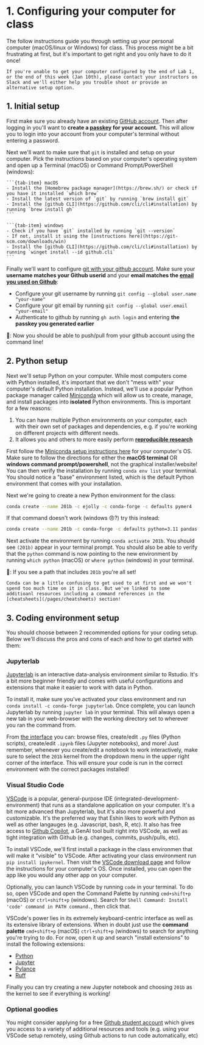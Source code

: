 # 1. Configuring your computer for class

The follow instructions guide you through setting up your personal computer (macOS/linux or Windows) for class. This process might be a bit frustrating at first, but it's important to get right and you only have to do it once!

```{note}
If you're unable to get your computer configured by the end of Lab 1, or the end of this week (Jan 10th), please contact your instructors on Slack and we'll either help you trouble shoot or provide an alternative setup option.
```

## 1. Initial setup

First make sure you already have an existing [GitHub account](https://github.com/). Then after logging in you'll want to **create a [passkey](https://docs.github.com/en/authentication/authenticating-with-a-passkey/managing-your-passkeys#adding-a-passkey-to-your-account) for your account.** This will allow you to login into your account from your computer's terminal without entering a password.

Next we'll want to make sure that `git` is installed and setup on your computer. Pick the instructions based on your computer's operating system and open up a Terminal (macOS) or Command Prompt/PowerShell (windows):

````{tab-set}
```{tab-item} macOS
- Install the [Homebrew package manager](https://brew.sh/) or check if you have it installed `which brew`
- Install the latest version of `git` by running `brew install git`
- Install the [github CLI](https://github.com/cli/cli#installation) by running `brew install gh`
```

```{tab-item} windows
- Check if you have `git` installed by running `git --version`
- If not, install it using the [instructions here](https://git-scm.com/downloads/win)
- Install the [github CLI](https://github.com/cli/cli#installation) by running `winget install --id github.cli`
```
````

Finally we'll want to configure [git with your github account](https://docs.github.com/en/get-started/getting-started-with-git/set-up-git). Make sure your **username matches your Github userid** and your **email matches the [email you used on Github](https://docs.github.com/en/account-and-profile/setting-up-and-managing-your-personal-account-on-github/managing-email-preferences/setting-your-commit-email-address?platform=mac#setting-your-commit-email-address-on-github)**:
- Configure your git username by running `git config --global user.name "your-name"`
- Configure your git email by running `git config --global user.email "your-email"`
- Authenticate to github by running `gh auth login` and entering **the passkey you generated earlier**

🥳: Now you should be able to push/pull from your github account using the command line!

## 2. Python setup

Next we'll setup Python on your computer. While most computers come with Python installed, it's important that we don't "mess with" your computer's default Python installation. Instead, we'll use a popular Python package manager called [Miniconda](https://docs.anaconda.com/miniconda/install) which will allow us to create, manage, and install packages into **isolated** Python environments. This is important for a few reasons:

1. You can have multiple Python environments on your computer, each with their own set of packages and dependencies, e.g. if you're working on different projects with different needs.
2. It allows you and others to more easily perform **[reproducible research](https://rse.shef.ac.uk/conda-environments-for-effective-and-reproducible-research/04-sharing-environments/index.html)**

First follow the [Miniconda setup instructions here](https://docs.anaconda.com/miniconda/install/) for your computer's OS. Make sure to follow the directions for either the **macOS terminal** OR **windows command prompt/powershell**, not the graphical installer/website! You can then verify the installation by running `conda env list` your terminal. You should notice a "base" environment listed, which is the default Python environment that comes with your installation.

Next we're going to create a new Python environment for the class:  

```bash
conda create --name 201b -c ejolly -c conda-forge -c defaults pymer4
```

If that command doesn't work (windows 😠?) try this instead: 

```bash
conda create --name 201b -c conda-forge -c defaults python=3.11 pandas numpy seaborn matplotlib patsy joblib scipy scikit-learn
```

Next activate the environment by running `conda activate 201b`. You should see `(201b)` appear in your terminal prompt. You should also be able to verify that the `python` command is now pointing to the new environment by running `which python` (macOS) or `where python` (windows) in your terminal.

🥳: If you see a path that includes `201b` you're all set! 

```{tip}
Conda can be a little confusing to get used to at first and we won't spend too much time on it in class. But we've linked to some additioanl resources including a command references in the [cheatsheets](/pages/cheatsheets) section!
```

## 3. Coding environment setup

You should choose between 2 recommended options for your coding setup. Below we'll discuss the pros and cons of each and how to get started with them:

### Jupyterlab

[Jupyterlab](https://jupyterlab.readthedocs.io/en/stable/getting_started/overview.html) is an interactive data-analysis environment similar to Rstudio. It's a bit more beginner friendly and comes with useful configurations and extensions that make it easier to work with data in Python. 

To install it, make sure you've activated your class environment and run `conda install -c conda-forge jupyterlab`. Once complete, you can launch Jupyterlab by running `jupyter lab` in your terminal. This will always open a new tab in your web-browser with the working directory set to wherever you ran the command from.

From [the interface](https://jupyterlab.readthedocs.io/en/stable/user/interface.html) you can: browse files, create/edit `.py` files (Python scripts), create/edit `.ipynb` files (Jupyter notebooks), and more! Just remember, whenever you create/edit a notebook to work interactively, make sure to select the `201b` kernel from the dropdown menu in the upper right corner of the interface. This will ensure your code is run in the correct environment with the correct packages installed!

### Visual Studio Code

[VSCode](https://code.visualstudio.com/) is a popular, general-purpose IDE (integrated-development-environment) that runs as a standalone application on your computer. It's a bit more advanced than Jupyterlab, but it's also more powerful and customizable. It's the preferred way that Eshin likes to work with Python as well as other langauges (e.g. Javascript, bash, R, etc). It also has free access to [Github Copilot](https://github.com/features/copilot), a GenAI tool built right into VSCode, as well as tight integration with Github (e.g. changes, commits, push/pulls, etc).

To install VSCode, we'll first install a package in the class environmen that will make it "visible" to VSCode. After activating your class environment run `pip install ipykernel`. Then visit the [VSCode download page](https://code.visualstudio.com/download) and follow the instructions for your computer's OS. Once installed, you can open the app like you would any other app on your computer. 

Optionally, you can launch VSCode by running `code` in your terminal. To do so, open VSCode and open the Command Palette by running `cmd+shift+p` (macOS) or `ctrl+shift+p` (windows). Search for `Shell Command: Install 'code' command in PATH command.`, then click that.

VSCode's power lies in its extremely keyboard-centric interface as well as its extensive library of extensions. When in doubt just use the **command palette** `cmd+shift+p` (macOS) `ctrl+shift+p` (windows) to search for anything you're trying to do. For now, open it up and search "install extensions" to install the following extensions:
- [Python](https://marketplace.visualstudio.com/items?itemName=ms-python.python)
- [Jupyter](https://marketplace.visualstudio.com/items?itemName=ms-toolsai.jupyter)
- [Pylance](https://marketplace.visualstudio.com/items?itemName=ms-python.vscode-pylance)
- [Ruff](https://marketplace.visualstudio.com/items?itemName=charliermarsh.ruff)

Finally you can try creating a new Jupyter notebook and choosing `201b` as the kernel to see if everything is working!

### Optional goodies

You might consider applying for a free [Github student account](https://docs.github.com/en/education/explore-the-benefits-of-teaching-and-learning-with-github-education/github-education-for-students/apply-to-github-education-as-a-student) which gives you access to a variety of additional resources and tools (e.g. using your VSCode setup remotely, using Github actions to run code automatically, etc)

